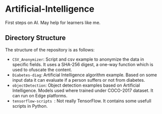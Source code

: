 # Artificial-Intelligence
First steps on AI. May help for learners like me.

## Directory Structure
The structure of the repository is as follows:

- `CSV_Anonymizer`: Script and csv example to anonymize the data in specific fields. It uses a SHA-256 digest, a one-way function which is used to ofuscate the content.
- `Diabetes-diag`: Artificial Intelligence algorithm example. Based on some input data it can evaluate if a person suffers or not from diabetes.
- `objectDetection`: Object detection examples based on Artificial Intelligence. Models used where trained under COCO-2017 dataset. It can run on Edge platforms.
- `tensorflow-scripts `: Not really TensorFlow. It contains some usefull scripts in Python.
